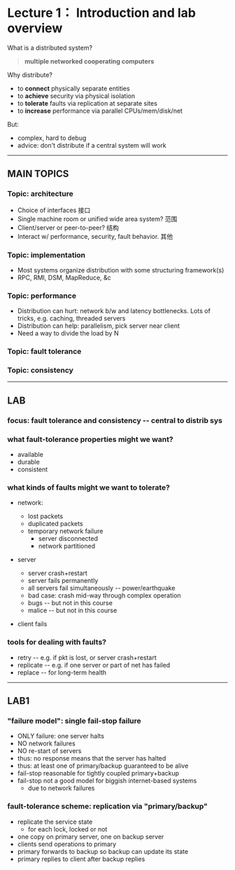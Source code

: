 # Lecture 1： Introduction and lab overview



What is a  distributed system?

>**multiple networked cooperating computers**
	

Why distribute?

* to **connect** physically separate entities
* to **achieve** security via physical isolation
* to **tolerate** faults via replication at separate sites
* to **increase** performance via parallel CPUs/mem/disk/net


But:

* complex, hard to debug
* advice: don't distribute if a central system will work

* * *
	
## MAIN TOPICS

### Topic: architecture

* Choice of interfaces  接口
* Single machine room or unified wide area system?  范围
* Client/server or peer-to-peer?   结构
* Interact w/ performance, security, fault behavior. 其他
	
### Topic: implementation

* Most systems organize distribution with some structuring framework(s)
* RPC, RMI, DSM, MapReduce, &c
	
### Topic: performance

* Distribution can hurt: network b/w and latency bottlenecks.
	  Lots of tricks, e.g. caching, threaded servers
* Distribution can help: parallelism, pick server near client
* Need a way to divide the load by N
	
### Topic: fault tolerance


### Topic: consistency

* * *

## LAB

### focus: fault tolerance and consistency -- central to distrib sys


### what fault-tolerance properties might we want?
	 
* available
* durable
* consistent
	
### what kinds of faults might we want to tolerate?

* network:
	* lost packets
	* duplicated packets
	* temporary network failure
		* server disconnected
		* network partitioned

* server
	* server crash+restart
	* server fails permanently
	* all servers fail simultaneously -- power/earthquake
	* bad case: crash mid-way through complex operation
	* bugs -- but not in this course
	* malice -- but not in this course
 
* client fails

### tools for dealing with faults?

* retry -- e.g. if pkt is lost, or server crash+restart
* replicate -- e.g. if  one server or part of net has failed
* replace -- for long-term health

* * *

## LAB1

### "failure model": single fail-stop failure

* ONLY failure: one server halts
* NO network failures
* NO re-start of servers
* thus: no response means that the server has halted
* thus: at least one of primary/backup guaranteed to be alive
* fail-stop reasonable for tightly coupled primary+backup
* fail-stop not a good model for biggish internet-based systems
	* due to network failures

### fault-tolerance scheme: replication via "primary/backup"
  
* replicate the service state
	* for each lock, locked or not
* one copy on primary server, one on backup server
* clients send operations to primary
* primary forwards to backup so backup can update its state
* primary replies to client after backup replies
